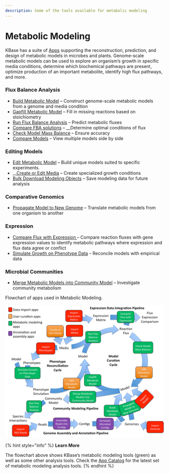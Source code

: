 ```yaml
---
description: Some of the tools available for metabolic modeling
---
```


# Metabolic Modeling

KBase has a suite of [Apps](https://kbase.us/applist/#Metabolic%20Modeling) supporting the reconstruction, prediction, and design of metabolic models in microbes and plants. Genome-scale metabolic models can be used to explore an organism’s growth in specific media conditions, determine which biochemical pathways are present, optimize production of an important metabolite, identify high flux pathways, and more.

### **Flux Balance Analysis**

* [Build Metabolic Model](https://kbase.us/applist/apps/fba_tools/build_metabolic_model/release) – Construct genome-scale metabolic models from a genome and media condition 
* [Gapfill Metabolic Model](https://kbase.us/applist/apps/fba_tools/gapfill_metabolic_model/release) – Fill in missing reactions based on stoichiometry
* [Run Flux Balance Analysis](https://kbase.us/applist/apps/fba_tools/run_flux_balance_analysis/release) – Predict metabolic fluxes
* [Compare FBA solutions](https://kbase.us/applist/apps/fba_tools/compare_fba_solutions/release) – __Determine optimal conditions of flux 
* [Check Model Mass Balance](https://kbase.us/applist/apps/fba_tools/check_model_mass_balance/release) – Ensure accuracy 
* [Compare Models](https://kbase.us/applist/apps/fba_tools/compare_models/release) – View multiple models side by side

### Editing Models

* [Edit Metabolic Model](https://kbase.us/applist/apps/fba_tools/edit_metabolic_model/release) – Build unique models suited to specific experiments. 
* \_\_[Create or Edit Media](https://kbase.us/applist/apps/fba_tools/edit_media/release) – Create specialized growth conditions
* [Bulk Download Modeling Objects](https://kbase.us/applist/apps/fba_tools/bulk_download_modeling_objects/release) – Save modeling data for future analysis 

### Comparative Genomics

* [Propagate Model to New Genome](https://kbase.us/applist/apps/fba_tools/propagate_model_to_new_genome/release) – Translate metabolic models from one organism to another

### Expression

* [Compare Flux with Expression ](https://kbase.us/applist/apps/fba_tools/compare_flux_with_expression/release)– Compare reaction fluxes with gene expression values to identify metabolic pathways where expression and flux data agree or conflict
* [Simulate Growth on Phenotype Data](https://kbase.us/applist/apps/fba_tools/simulate_growth_on_phenotype_data/release) – Reconcile models with empirical data

### **Microbial Communities**

* [Merge Metabolic Models into Community Model](https://kbase.us/applist/apps/fba_tools/merge_metabolic_models_into_community_model/release) – Investigate community metabolism 

Flowchart of apps used in Metabolic Modeling.

![](../../.gitbook/assets/modeling-flowchart.jpg)

{% hint style="info" %}
**Learn More**

The flowchart above shows KBase’s metabolic modeling tools \(green\) as well as some other analysis tools. Check the [App Catalog](https://kbase.us/applist/#Metabolic%20Modeling) for the latest set of metabolic modeling analysis tools.
{% endhint %}

